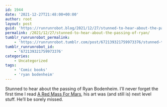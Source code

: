 ```yaml
---
id: 1944
date: '2021-12-27T21:48:00+00:00'
author: root
layout: post
guid: 'https://runrunrobot.blog/2021/12/27/stunned-to-hear-about-the-passing-of-ryan/'
permalink: /2021/12/27/stunned-to-hear-about-the-passing-of-ryan/
tumblr_runrunrobot_permalink:
    - 'https://runrunrobot.tumblr.com/post/672139321759973376/stunned-to-hear-about-the-passing-of-ryan'
tumblr_runrunrobot_id:
    - '672139321759973376'
categories:
    - Uncategorized
tags:
    - 'Comic books'
    - 'ryan bodenheim'
---
```


Stunned to hear about the passing of Ryan Bodenheim. I’ll never forget the first time I read [A Red Mass For Mars](https://www.comixology.com/A-Red-Mass-For-Mars-Vol-1/comics-series/610?ref=c2VhcmNoL2RldGFpbC9kZXNrdG9wL2xpc3Qvc2VyaWVzU2VhcmNoRGV0YWlsTGlzdA), his art was (and still is) next level stuff. He’ll be sorely missed.
